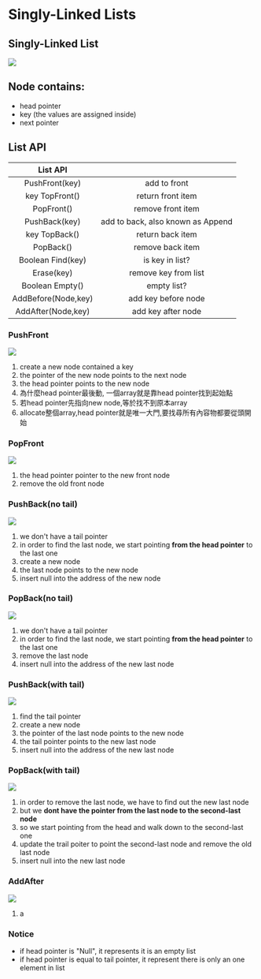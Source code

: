 # Singly-Linked Lists
## Singly-Linked List

![](pics/linkedlist1.png)
## Node contains:
   + head pointer
   + key (the values are assigned inside)
   + next pointer

## List API
| List API|                |
|:---:|:---:|
|PushFront(key)|add to front|
|key TopFront()|return front item|
|PopFront()|remove front item|
|PushBack(key)|add to back, also known as Append|
|key TopBack()|return back item|
|PopBack()|remove back item|
|Boolean Find(key)|is key in list?|
|Erase(key)|remove key from list|
|Boolean Empty()|empty list?|
|AddBefore(Node,key)|add key before node|
|AddAfter(Node,key)|add key after node|

### PushFront

![](pics/PushFront.gif)

   1. create a new node contained a key 
   2. the pointer of the new node points to the next node
   3. the head pointer points to the new node
   4. 為什麼head pointer最後動, 一個array就是靠head pointer找到起始點
   5. 若head pointer先指向new node,等於找不到原本array
   6. allocate整個array,head pointer就是唯一大門,要找尋所有內容物都要從頭開始
   
### PopFront

![](pics/popfront.gif)

   1. the head pointer pointer to the new front node
   2. remove the old front node
   
### PushBack(no tail)

![](pics/PushFront(notail).png)

   1. we don't have a tail pointer
   2. in order to find the last node, we start pointing **from the head pointer** to the last one
   3. create a new node
   4. the last node points to the new node
   5. insert null into the address of the new node
   
### PopBack(no tail)

![](pics/popback.png)

   1. we don't have a tail pointer
   2. in order to find the last node, we start pointing **from the head pointer** to the last one
   3. remove the last node
   4. insert null into the address of the new last node
   
### PushBack(with tail)

![](pics/pushback.gif)

   1. find the tail pointer 
   2. create a new node 
   3. the pointer of the last node points to the new node
   4. the tail pointer points to the new last node 
   5. insert null into the address of the new last node
   
### PopBack(with tail)

![](pics/PopBack(withtail).gif)

   1. in order to remove the last node, we have to find out the new last node
   2. but we **dont have the pointer from the last node to the second-last node**
   3. so we start pointing from the head and walk down to the second-last one
   4. update the trail poiter to point the second-last node and remove the old last node
   5. insert null into the new last node
   
### AddAfter

![](pics/AddAfter.gif)

   1. a

### Notice
   + if head pointer is "Null", it represents it is an empty list
   + if head pointer is equal to tail pointer, it represent there is only an one element in list
